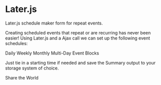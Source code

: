 # Later.js
Later.js schedule maker form for repeat events.

Creating scheduled events that repeat or are recurring has never been easier! Using Later.js and a Ajax call we can set up the following event schedules:

Daily
Weekly
Monthly
Multi-Day Event Blocks

Just tie in a starting time if needed and save the Summary output to your storage system of choice.

Share the World
